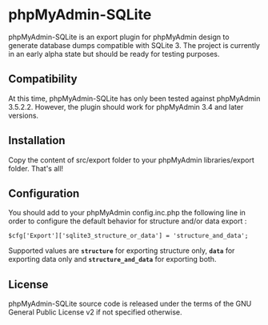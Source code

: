phpMyAdmin-SQLite
=================

phpMyAdmin-SQLite is an export plugin for phpMyAdmin design to generate database dumps compatible with SQLite 3.
The project is currently in an early alpha state but should be ready for testing purposes.

Compatibility
-------------

At this time, phpMyAdmin-SQLite has only been tested against phpMyAdmin 3.5.2.2.
However, the plugin should work for phpMyAdmin 3.4 and later versions.

Installation
------------

Copy the content of src/export folder to your phpMyAdmin libraries/export folder.
That's all!

Configuration
-------------

You should add to your phpMyAdmin config.inc.php the following line in order to configure the default behavior for structure and/or data export :

`$cfg['Export']['sqlite3_structure_or_data'] = 'structure_and_data';`

Supported values are **`structure`** for exporting structure only, **`data`** for exporting data only and  **`structure_and_data`** for exporting both.

License
-------

phpMyAdmin-SQLite source code is released under the terms of the GNU General Public License v2 if not specified otherwise.

